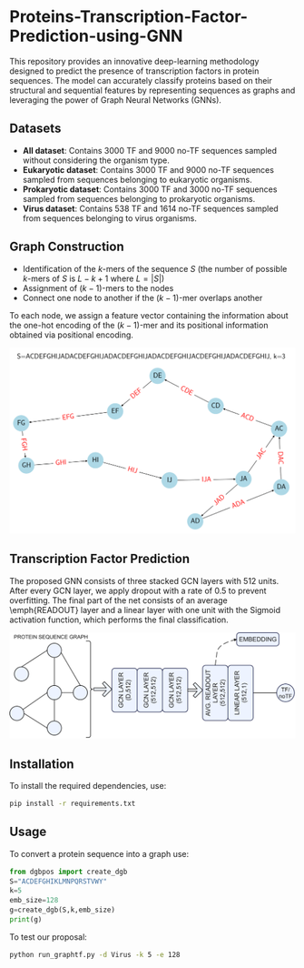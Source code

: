 # Proteins-Transcription-Factor-Prediction-using-GNN
This repository provides an innovative deep-learning methodology designed to predict the presence of transcription factors in protein sequences. The model can accurately classify proteins based on their structural and sequential features by representing sequences as graphs and leveraging the power of Graph Neural Networks (GNNs).

## Datasets

- **All dataset**: Contains 3000 TF and 9000 no-TF sequences sampled without considering the organism type.
- **Eukaryotic dataset**: Contains 3000 TF and 9000 no-TF sequences sampled from sequences belonging to eukaryotic organisms.
- **Prokaryotic dataset**: Contains 3000 TF and 3000 no-TF sequences sampled from sequences belonging to prokaryotic organisms.
- **Virus dataset**: Contains 538 TF and 1614 no-TF sequences sampled from sequences belonging to virus organisms.

## Graph Construction
- Identification of the $k$-mers of the sequence $S$ (the number of possible $k$-mers of $S$ is $L-k+1$ where $L = \lvert S \rvert$)
- Assignment of $(k-1)$-mers to the nodes
- Connect one node to another if the $(k-1)$-mer overlaps another

To each node, we assign a feature vector containing the information about the one-hot encoding of the $(k-1)$-mer and its positional information obtained via positional encoding. 

![GNN Architecture](images/example.png)

## Transcription Factor Prediction
The proposed GNN consists of three stacked GCN layers with 512 units. After every GCN layer, we apply dropout with a rate of 0.5 to prevent overfitting. The final part of the net consists of an average \emph{READOUT} layer and a linear layer with one unit with the Sigmoid activation function, which performs the final classification. 

![GNN Architecture](images/net.jpg)

## Installation

To install the required dependencies, use:

```bash
pip install -r requirements.txt
```
## Usage
To convert a protein sequence into a graph use:
```python
from dgbpos import create_dgb
S="ACDEFGHIKLMNPQRSTVWY"
k=5
emb_size=128
g=create_dgb(S,k,emb_size)
print(g)
```
To test our proposal:
```bash
python run_graphtf.py -d Virus -k 5 -e 128
```
